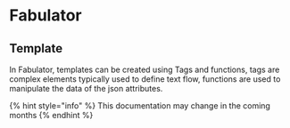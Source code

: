# Fabulator

## Template

In Fabulator, templates can be created using Tags and functions, tags are complex elements typically used to define text flow, functions are used to manipulate the data of the json attributes.

{% hint style="info" %}
This documentation may change in the coming months
{% endhint %}

